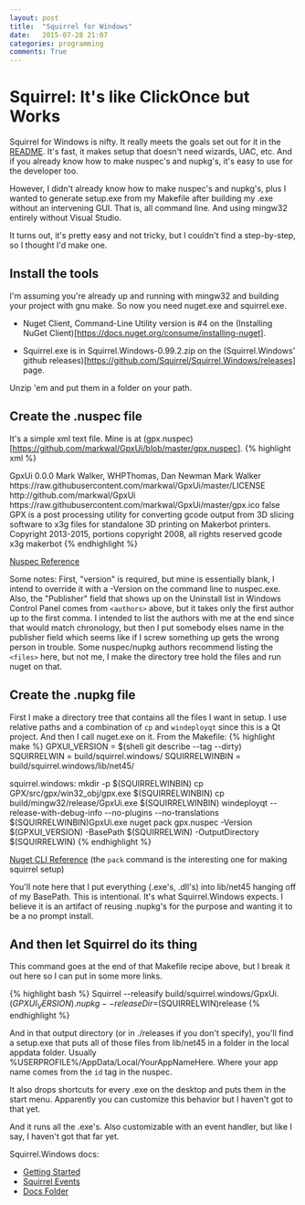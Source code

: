 ```yaml
---
layout: post
title:  "Squirrel for Windows"
date:   2015-07-28 21:07
categories: programming
comments: True
---
```

# Squirrel: It's like ClickOnce but Works
Squirrel for Windows is nifty. It really meets the goals set out for it in the
[README](https://github.com/Squirrel/Squirrel.Windows/master/README.md).  It's
fast, it makes setup that doesn't need wizards, UAC, etc. And if you already know
how to make nuspec's and nupkg's, it's easy to use for the developer too.

However, I didn't already know how to make nuspec's and nupkg's, plus I wanted
to generate setup.exe from my Makefile after building my .exe without an
intervening GUI. That is, all command line. And using mingw32 entirely without
Visual Studio.

It turns out, it's pretty easy and not tricky, but I couldn't find a step-by-step,
so I thought I'd make one.

## Install the tools

I'm assuming you're already up and running with mingw32 and building your project
with gnu make. So now you need nuget.exe and squirrel.exe.

- Nuget Client, Command-Line Utility version is #4 on the (Installing NuGet
Client)[https://docs.nuget.org/consume/installing-nuget].

- Squirrel.exe is in Squirrel.Windows-0.99.2.zip on the (Squirrel.Windows' github
  releases)[https://github.com/Squirrel/Squirrel.Windows/releases] page.

Unzip 'em and put them in a folder on your path.

## Create the .nuspec file

It's a simple xml text file. Mine is at
(gpx.nuspec)[https://github.com/markwal/GpxUi/blob/master/gpx.nuspec].
{% highlight xml %}
<?xml version="1.0"?>
<package>
  <metadata>
    <id>GpxUi</id>
    <version>0.0.0</version>
    <authors>Mark Walker, WHPThomas, Dan Newman</authors>
    <owners>Mark Walker</owners>
    <licenseUrl>https://raw.githubusercontent.com/markwal/GpxUi/master/LICENSE</licenseUrl>
    <projectUrl>http://github.com/markwal/GpxUi</projectUrl>
    <iconUrl>https://raw.githubusercontent.com/markwal/GpxUi/master/gpx.ico</iconUrl>
    <requireLicenseAcceptance>false</requireLicenseAcceptance>
    <description>GPX is a post processing utility for converting gcode output from 3D slicing software to x3g files for standalone 3D printing on Makerbot printers.</description>
    <copyright>Copyright 2013-2015, portions copyright 2008, all rights reserved</copyright>
    <tags>gcode x3g makerbot</tags>
  </metadata>
</package>
{% endhighlight %}

[Nuspec Reference](https://docs.nuget.org/Create/NuSpec-Reference)

Some notes: First, "version" is required, but mine is essentially blank, I
intend to override it with a -Version on the command line to nuspec.exe. Also,
the "Publisher" field that shows up on the Uninstall list in Windows Control
Panel comes from `<authors>` above, but it takes only the first author up to the
first comma.  I intended to list the authors with me at the end since that 
would match chronology, but then I put somebody elses name in the publisher
field which seems like if I screw something up gets the wrong person in trouble.
Some nuspec/nupkg authors recommend listing the `<files>` here, but not me, I
make the directory tree hold the files and run nuget on that.

## Create the .nupkg file

First I make a directory tree that contains all the files I want in setup. I
use relative paths and a combination of `cp` and `windeployqt` since this is a
Qt project. And then I call nuget.exe on it.  From the Makefile:
{% highlight make %}
GPXUI_VERSION = $(shell git describe --tag --dirty)
SQUIRRELWIN = build/squirrel.windows/
SQUIRRELWINBIN = build/squirrel.windows/lib/net45/

squirrel.windows:
	mkdir -p $(SQUIRRELWINBIN)
	cp GPX/src/gpx/win32_obj/gpx.exe $(SQUIRRELWINBIN)
	cp build/mingw32/release/GpxUi.exe $(SQUIRRELWINBIN)
	windeployqt --release-with-debug-info --no-plugins --no-translations $(SQUIRRELWINBIN)GpxUi.exe
	nuget pack gpx.nuspec -Version $(GPXUI_VERSION) -BasePath $(SQUIRRELWIN) -OutputDirectory $(SQUIRRELWIN)
{% endhighlight %}

[Nuget CLI Reference](http://docs.nuget.org/consume/Command-Line-Reference)
  (the `pack` command is the interesting one for making squirrel setup)

You'll note here that I put everything (.exe's, .dll's) into lib/net45 hanging
off of my BasePath. This is intentional. It's what Squirrel.Windows expects. I
believe it is an artifact of reusing .nupkg's for the purpose and wanting it to
be a no prompt install.

## And then let Squirrel do its thing

This command goes at the end of that Makefile recipe above, but I break it out
here so I can put in some more links.

{% highlight bash %}
	Squirrel --releasify build/squirrel.windows/GpxUi.$(GPXUI_VERSION).nupkg --releaseDir=$(SQUIRRELWIN)release
{% endhighlight %}

And in that output directory (or in ./releases if you don't specify), you'll
find a setup.exe that puts all of those files from lib/net45 in a folder in
the local appdata folder. Usually %USERPROFILE%/AppData/Local/YourAppNameHere.
Where your app name comes from the `id` tag in the nuspec.

It also drops shortcuts for every .exe on the desktop and puts them in the start
menu. Apparently you can customize this behavior but I haven't got to that yet.

And it runs all the .exe's. Also customizable with an event handler, but like I
say, I haven't got that far yet.

Squirrel.Windows docs:
- [Getting Started](https://github.com/Squirrel/Squirrel.Windows/blob/master/docs/getting-started.md)
- [Squirrel Events](https://github.com/Squirrel/Squirrel.Windows/blob/master/docs/squirrel-events.md)
- [Docs Folder](https://github.com/Squirrel/Squirrel.Windows/tree/master/docs)
